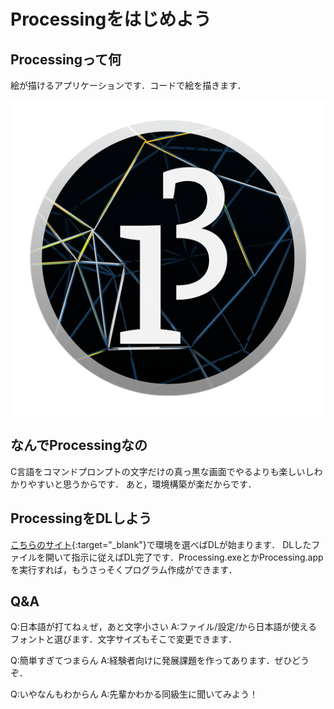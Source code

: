 # Processingをはじめよう

## Processingって何
絵が描けるアプリケーションです．コードで絵を描きます．

![icon](img/pro.png "icon")

## なんでProcessingなの
C言語をコマンドプロンプトの文字だけの真っ黒な画面でやるよりも楽しいしわかりやすいと思うからです．
あと，環境構築が楽だからです．

## ProcessingをDLしよう
[こちらのサイト](https://processing.org/download/){:target="_blank"}で環境を選べばDLが始まります．
DLしたファイルを開いて指示に従えばDL完了です．Processing.exeとかProcessing.appを実行すれば，もうさっそくプログラム作成ができます．


## Q&A
Q:日本語が打てねぇぜ，あと文字小さい
A:ファイル/設定/から日本語が使えるフォントと選びます．文字サイズもそこで変更できます．

Q:簡単すぎてつまらん
A:経験者向けに発展課題を作ってあります．ぜひどうぞ．

Q:いやなんもわからん
A:先輩かわかる同級生に聞いてみよう！
